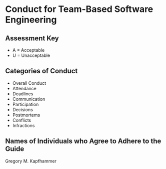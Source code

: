 # Conduct for Team-Based Software Engineering

## Assessment Key

* A = Acceptable
* U = Unacceptable

## Categories of Conduct

* Overall Conduct
* Attendance
* Deadlines
* Communication
* Participation
* Decisions
* Postmortems
* Conflicts
* Infractions

## Names of Individuals who Agree to Adhere to the Guide

Gregory M. Kapfhammer
